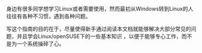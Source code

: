 身边有很多同学想学习Linux或者需要使用，然而最初从Windows转到Linux的人往往有各种不习惯，遇到各种问题。

写这个指南的目的在于，尽量使得新手通过阅读本文档就能够解决大部分常见的问题，并且学会Linux/openSUSE下的一些基本知识
，以便于能够专心工作，而不是为一个系统操碎了心。
